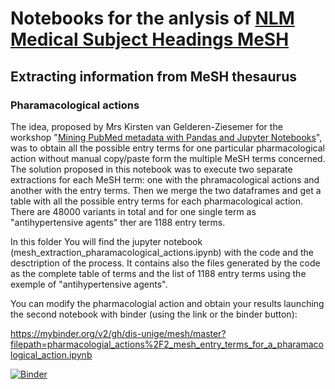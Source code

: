 # Notebooks for the anlysis of [NLM Medical Subject Headings MeSH](https://www.nlm.nih.gov/mesh/meshhome.html)

## Extracting information from MeSH thesaurus

### Pharamacological actions

The idea, proposed by Mrs Kirsten van Gelderen-Ziesemer for the workshop "[Mining PubMed metadata with Pandas and Jupyter Notebooks](https://www.conftool.com/eahil2019/index.php?page=browseSessions&downloads=show&form_session=39&mode=table&presentations=show)", was to obtain all the possible entry terms for one particular pharmacological action without manual copy/paste form the multiple MeSH terms concerned. The solution proposed in this notebook was to execute two separate extractions for each MeSH term: one with the phramacological actions and another with the entry terms. Then we merge the two dataframes and get a table with all the possible entry terms for each pharmacological action. There are 48000 variants in total and for one single term as "antihypertensive agents" ther are 1188 entry terms.

In this folder You will find the jupyter notebook (mesh_extraction_pharamacological_actions.ipynb) with the code and the desctription of the process. It contains also the files generated by the code as the complete table of terms and the list of 1188 entry terms using the exemple of "antihypertensive agents".

You can modify the pharmacologial action and obtain your results launching the second notebook with binder (using the link or the binder button):

https://mybinder.org/v2/gh/dis-unige/mesh/master?filepath=pharmacologial_actions%2F2_mesh_entry_terms_for_a_pharamacological_action.ipynb

[![Binder](https://mybinder.org/badge_logo.svg)](https://mybinder.org/v2/gh/dis-unige/mesh/master?filepath=pharmacologial_actions%2F2_mesh_entry_terms_for_a_pharamacological_action.ipynb)

 